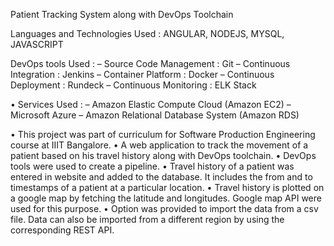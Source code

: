 Patient Tracking System along with DevOps Toolchain


Languages and Technologies Used : ANGULAR, NODEJS, MYSQL, JAVASCRIPT

DevOps tools Used :
– Source Code Management : Git
– Continuous Integration : Jenkins
– Container Platform : Docker
– Continuous Deployment : Rundeck
– Continuous Monitoring : ELK Stack

• Services Used :
– Amazon Elastic Compute Cloud (Amazon EC2)
– Microsoft Azure
– Amazon Relational Database System (Amazon RDS)

• This project was part of curriculum for Software Production Engineering course at IIIT Bangalore.
• A web application to track the movement of a patient based on his travel history along with DevOps toolchain.
• DevOps tools were used to create a pipeline.
• Travel history of a patient was entered in website and added to the database. It includes the from and to timestamps of a patient at a particular
location.
• Travel history is plotted on a google map by fetching the latitude and longitudes. Google map API were used for this purpose.
• Option was provided to import the data from a csv file. Data can also be imported from a different region by using the corresponding REST API.
